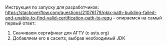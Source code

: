 Инструкция по запуску для разработчиков:
https://stackoverflow.com/questions/21076179/pkix-path-building-failed-and-unable-to-find-valid-certification-path-to-requ - опираемся на самый первый ответ:
1. Скачиваем сертификат для АГТУ (c astu.org)
2. Добавляем его в cacerts, выбрав необходимый JDK

